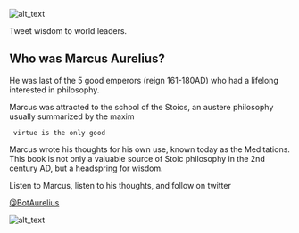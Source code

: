 ![alt_text](https://raw.githubusercontent.com/dantaki/Marcus-Aurelius-Bot/master/img/title.png)

Tweet wisdom to world leaders.

## Who was Marcus Aurelius?

He was last of the 5 good emperors (reign 161-180AD) who had a lifelong interested in philosophy. 

Marcus was attracted to the school of the Stoics, an austere philosophy usually summarized by the maxim

` virtue is the only good`

Marcus wrote his thoughts for his own use, known today as the Meditations. This book is not only a valuable source of Stoic philosophy in the 2nd century AD, but a headspring for wisdom.

Listen to Marcus, listen to his thoughts, and follow on twitter 

[@BotAurelius]( https://twitter.com/BotAurelius)

![alt_text]()
